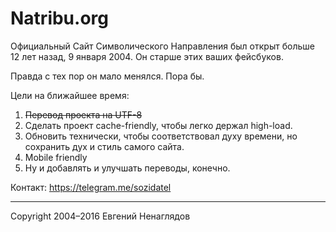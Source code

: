 # Natribu.org

Официальный Сайт Символического Направления был открыт больше 12 лет назад, 9 января 2004. Он старше этих ваших фейсбуков.

Правда с тех пор он мало менялся. Пора бы.

Цели на ближайшее время:

1. ~~Перевод проекта на UTF-8~~ 
2. Сделать проект cache-friendly, чтобы легко держал high-load.
3. Обновить технически, чтобы соответствовал духу времени, но сохранить дух и стиль самого сайта.
4. Mobile friendly
5. Ну и добавлять и улучшать переводы, конечно.

Контакт: https://telegram.me/sozidatel

<hr>

Copyright 2004–2016 Евгений Ненаглядов
